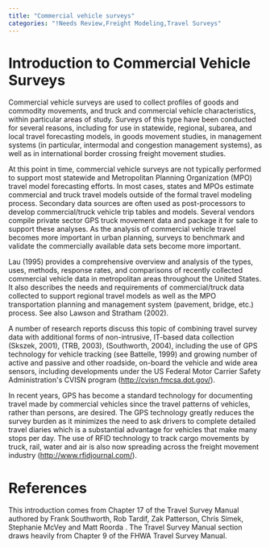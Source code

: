 ```yaml
---
title: "Commercial vehicle surveys"
categories: "!Needs Review,Freight Modeling,Travel Surveys"
---
```


Introduction to Commercial Vehicle Surveys
==========================================

Commercial vehicle surveys are used to collect profiles of goods and commodity movements, and truck and commercial vehicle characteristics, within particular areas of study. Surveys of this type have been conducted for several reasons, including for use in statewide, regional, subarea, and local travel forecasting models, in goods movement studies, in management systems (in particular, intermodal and congestion management systems), as well as in international border crossing freight movement studies.

At this point in time, commercial vehicle surveys are not typically performed to support most statewide and Metropolitan Planning Organization (MPO) travel model forecasting efforts. In most cases, states and MPOs estimate commercial and truck travel models outside of the formal travel modeling process. Secondary data sources are often used as post-processors to develop commercial/truck vehicle trip tables and models. Several vendors compile private sector GPS truck movement data and package it for sale to support these analyses. As the analysis of commercial vehicle travel becomes more important in urban planning, surveys to benchmark and validate the commercially available data sets become more important.

Lau (1995) provides a comprehensive overview and analysis of the types, uses, methods, response rates, and comparisons of recently collected commercial vehicle data in metropolitan areas throughout the United States. It also describes the needs and requirements of commercial/truck data collected to support regional travel models as well as the MPO transportation planning and management system (pavement, bridge, etc.) process. See also Lawson and Stratham (2002).

A number of research reports discuss this topic of combining travel survey data with additional forms of non-intrusive, IT-based data collection (Skszek, 2001), (TRB, 2003), (Southworth, 2004), including the use of GPS technology for vehicle tracking (see Battelle, 1999) and growing number of active and passive and other roadside, on-board the vehicle and wide area sensors, including developments under the US Federal Motor Carrier Safety Administration&apos;s CVISN program (http://cvisn.fmcsa.dot.gov/).

In recent years, GPS has become a standard technology for documenting travel made by commercial vehicles since the travel patterns of vehicles, rather than persons, are desired. The GPS technology greatly reduces the survey burden as it minimizes the need to ask drivers to complete detailed travel diaries which is a substantial advantage for vehicles that make many stops per day. The use of RFID technology to track cargo movements by truck, rail, water and air is also now spreading across the freight movement industry (http://www.rfidjournal.com/).

References
==========

This introduction comes from Chapter 17 of the Travel Survey Manual authored by Frank Southworth, Rob Tardif, Zak Patterson, Chris Simek, Stephanie McVey and Matt Roorda . The Travel Survey Manual section draws heavily from Chapter 9 of the FHWA Travel Survey Manual.

